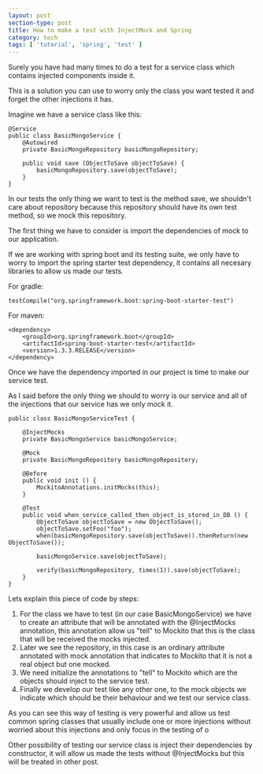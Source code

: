 ```yaml
---
layout: post
section-type: post
title: How to make a test with InjectMock and Spring
category: tech
tags: [ 'tutorial', 'spring', 'test' ]
---
```


Surely you have had many times to do a test for a service class which contains injected components inside it.

This is a solution you can use to worry only the class you want tested it and forget the other injections it has.

Imagine we have a service class like this:

````
@Service
public class BasicMongoService {
    @Autowired
    private BasicMongoRepository basicMongoRepository;

    public void save (ObjectToSave objectToSave) {
        basicMongoRepository.save(objectToSave);
    }
}
````

In our tests the only thing we want to test is the method save, we shouldn't care about repository because this repository should have its own test method, so we mock this repository.

The first thing we have to consider is import the dependencies of mock to our application.

If we are working with spring boot and its testing suite, we only have to worry to import the spring starter test dependency, it contains all necesary libraries to allow us made our tests.

For gradle:

````
testCompile("org.springframework.boot:spring-boot-starter-test")
````

For maven:

````
<dependency>
	<groupId>org.springframework.boot</groupId>
	<artifactId>spring-boot-starter-test</artifactId>
	<version>1.3.3.RELEASE</version>
</dependency>
````

Once we have the dependency imported in our project is time to make our service test.

As I said before the only thing we should to worry is our service and all of the injections that our service has we only mock it.

````
public class BasicMongoServiceTest {

    @InjectMocks
    private BasicMongoService basicMongoService;

    @Mock
    private BasicMongoRepository basicMongoRepository;

    @Before
    public void init () {
        MockitoAnnotations.initMocks(this);
    }

    @Test
    public void when_service_called_then_object_is_stored_in_DB () {
        ObjectToSave objectToSave = new ObjectToSave();
        objectToSave.setFoo("foo");
        when(basicMongoRepository.save(objectToSave)).thenReturn(new ObjectToSave());

        basicMongoService.save(objectToSave);

        verify(basicMongoRepository, times(1)).save(objectToSave);
    }
}
````

Lets explain this piece of code by steps:

1. For the class we have to test (in our case BasicMongoService) we have to create an attribute that will be annotated with the @InjectMocks annotation, this annotation allow us "tell" to Mockito that this is the class that will be received the mocks injected.
2. Later we see the repository, in this case is an ordinary attribute annotated with mock annotation that indicates to Mockito that it is not a real object but one mocked.
3. We need initialize the annotations to "tell" to Mockito which are the objects should inject to the service test.
4. Finally we develop our test like any other one, to the mock objects we indicate which should be their behaviour and we test our service class.

As you can see this way of testing is very powerful and allow us test common spring classes that usually include one or more injections without worried about this injections and only focus in the testing of o

Other possibility of testing our service class is inject their dependencies by constructor, it will allow us made the tests without @InjectMocks but this will be treated in other post.
